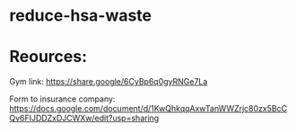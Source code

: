 # reduce-hsa-waste

# Reources:

Gym link:
https://share.google/6CyBp6q0gyRNGe7La

Form to insurance company: https://docs.google.com/document/d/1KwQhkqqAxwTanWWZrjc80zx5BcCQv6FIJDDZxDJCWXw/edit?usp=sharing
